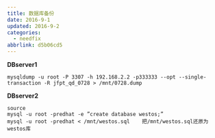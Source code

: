 ```yaml
---
title: 数据库备份
date: 2016-9-1
updated: 2016-9-2
categories:
  - needfix
abbrlink: d5b06cd5
---
```

**DBserver1**

    mysqldump -u root -P 3307 -h 192.168.2.2 -p333333 --opt --single-transaction -R jfpt_qd_0728 > /mnt/0728.dump

**DBserver2**


    source
    mysql -u root -predhat -e ”create database westos;”
    mysql -u root -predhat < /mnt/westos.sql    把/mnt/westos.sql还原为westos库
    
    